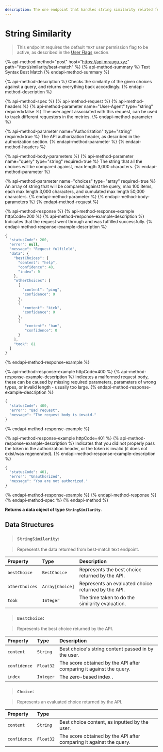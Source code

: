 ```yaml
---
description: The one endpoint that handles string similarity related functionality.
---
```


# String Similarity

> This endpoint requires the default `TEXT` user permission flag to be active, as described in the [User Flags](../basics/intents.md#what-are-user-flags) section.

{% api-method method="post" host="https://api.mraugu.xyz" path="/text/similarity/best-match" %}
{% api-method-summary %}
Text Syntax Best Match
{% endapi-method-summary %}

{% api-method-description %}
Checks the similarity of the given choices against a query, and returns everything back accordingly.
{% endapi-method-description %}

{% api-method-spec %}
{% api-method-request %}
{% api-method-headers %}
{% api-method-parameter name="User-Agent" type="string" required=false %}
The user agent associated with this request, can be used to track different requesters in the metrics.
{% endapi-method-parameter %}

{% api-method-parameter name="Authorization" type="string" required=true %}
The API authorization header, as described in the authorization section.
{% endapi-method-parameter %}
{% endapi-method-headers %}

{% api-method-body-parameters %}
{% api-method-parameter name="query" type="string" required=true %}
The string that all the choices will be compared against, max length 3,000 characters.
{% endapi-method-parameter %}

{% api-method-parameter name="choices" type="array" required=true %}
An array of string that will be compared against the query, max 100 items, each max length 3,000 characters, and cumulated max length 50,000 characters.
{% endapi-method-parameter %}
{% endapi-method-body-parameters %}
{% endapi-method-request %}

{% api-method-response %}
{% api-method-response-example httpCode=200 %}
{% api-method-response-example-description %}
Indicates that the request went through and was fulfilled successfully.
{% endapi-method-response-example-description %}

```javascript
{
  "statusCode": 200,
  "error": null,
  "message": "Request fulfileld",
  "data": {
    "bestChoices": {
      "content": "help",
      "confidence": 40,
      "index": 0
    },
    "otherChoices": [
      {
        "content": "ping",
        "confidence": 0
      },
      {
        "content": "kick",
        "confidence": 0
      },
      {
         "content": "ban",
         "confidence": 0
      }
    ],
    "took": 81
  }
}
```
{% endapi-method-response-example %}

{% api-method-response-example httpCode=400 %}
{% api-method-response-example-description %}
Indicates a malformed request body, these can be caused by missing required parameters, parameters of wrong types, or invalid length - usually too large. 
{% endapi-method-response-example-description %}

```javascript
{
  "statusCode": 400,
  "error": "Bad request",
  "message": "The request body is invaid."
}
```
{% endapi-method-response-example %}

{% api-method-response-example httpCode=401 %}
{% api-method-response-example-description %}
Indicates that you did not properly pass the token in the authorization header, or the token is invalid \(it does not exist/was regenerated\).
{% endapi-method-response-example-description %}

```javascript
{
  "statusCode": 401,
  "error": "Unauthorized",
  "message": "You are not authorized."
}
```
{% endapi-method-response-example %}
{% endapi-method-response %}
{% endapi-method-spec %}
{% endapi-method %}

**Returns a data object of type `StringSimilarity`.**

## Data Structures

> ### **`StringSimilarity`**:

> Represents the data returned from best-match text endpoint.

| Property | Type | Description |
| :--- | :--- | :--- |
| `bestChoice` | `BestChoice` | Represents the best choice returned by the API. |
| `otherChoices` | `Array[Choice]` | Represents an evaluated choice returned by the API. |
| `took` | `Integer` | The time taken to do the similarity evaluation. |

> ### **`BestChoice`**:

> Represents the best choice returned by the API.

| Property | Type | Description |
| :--- | :--- | :--- |
| `content` | `String` | Best choice's string content passed in by the user. |
| `confidence` | `Float32` | The score obtained by the API after comparing it against the query. |
| `index` | `Integer` | The zero-based index . |

> ### **`Choice`**:

> Represents an evaluated choice returned by the API.

| Property | Type |  |
| :--- | :--- | :--- |
| `content` | `String` | Best choice content, as inputted by the user. |
| `confidence` | `Float32` | The score obtained by the API after comparing it against the query. |



